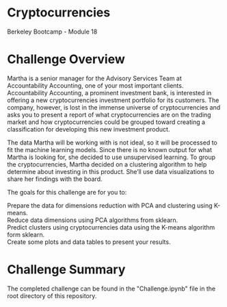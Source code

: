 # Cryptocurrencies
Berkeley Bootcamp - Module 18

# Challenge Overview
Martha is a senior manager for the Advisory Services Team at Accountability Accounting, one of your most important clients. Accountability Accounting, a prominent investment bank, is interested in offering a new cryptocurrencies investment portfolio for its customers. The company, however, is lost in the immense universe of cryptocurrencies and asks you to present a report of what cryptocurrencies are on the trading market and how cryptocurrencies could be grouped toward creating a classification for developing this new investment product.

The data Martha will be working with is not ideal, so it will be processed to fit the machine learning models. Since there is no known output for what Martha is looking for, she decided to use unsupervised learning. To group the cryptocurrencies, Martha decided on a clustering algorithm to help determine about investing in this product. She’ll use data visualizations to share her findings with the board.


The goals for this challenge are for you to:

Prepare the data for dimensions reduction with PCA and clustering using K-means.  
Reduce data dimensions using PCA algorithms from sklearn.  
Predict clusters using cryptocurrencies data using the K-means algorithm form sklearn.  
Create some plots and data tables to present your results.  

# Challenge Summary
The completed challenge can be found in the "Challenge.ipynb" file in the root directory of this repository.
